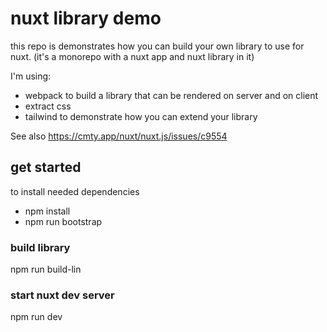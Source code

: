 # nuxt library demo

this repo is demonstrates how you can build your own library to use for nuxt. (it's a monorepo with a nuxt app and nuxt library in it)

I'm using:
* webpack to build a library that can be rendered on server and on client
* extract css
* tailwind to demonstrate how you can extend your library

See also https://cmty.app/nuxt/nuxt.js/issues/c9554

## get started
to install needed dependencies
* npm install
* npm run bootstrap

### build library
npm run build-lin

### start nuxt dev server
npm run dev



